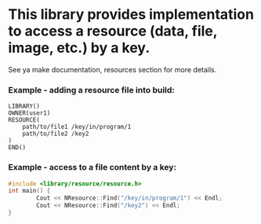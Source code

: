 This library provides implementation to access a resource (data, file, image, etc.) by a key.
=============================================================================================

See ya make documentation, resources section for more details.

### Example - adding a resource file into build:
```
LIBRARY()
OWNER(user1)
RESOURCE(
    path/to/file1 /key/in/program/1
    path/to/file2 /key2
)
END()
```

### Example - access to a file content by a key:
```cpp
#include <library/resource/resource.h>
int main() {
        Cout << NResource::Find("/key/in/program/1") << Endl;
        Cout << NResource::Find("/key2") << Endl;
}
```
